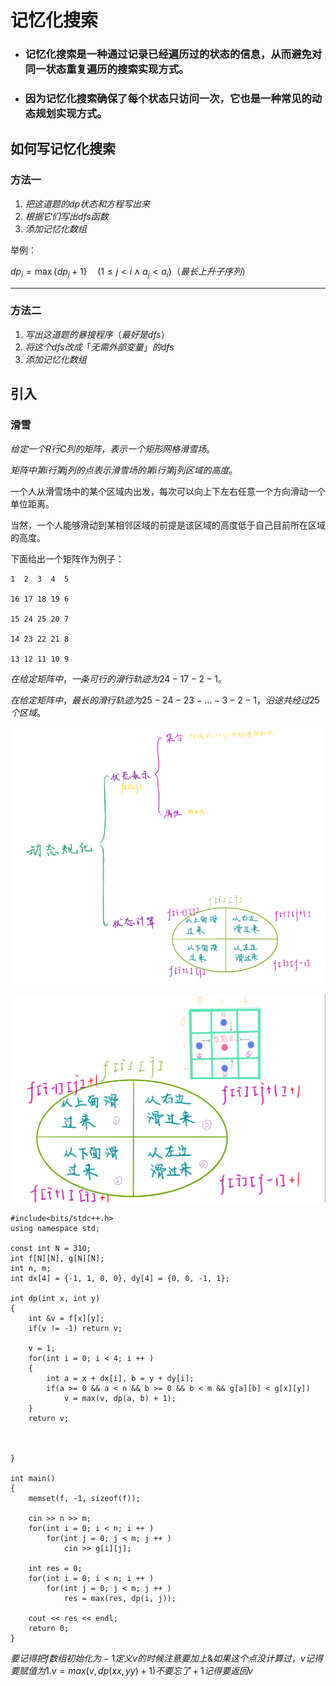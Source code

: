 # 记忆化搜索
- ### 记忆化搜索是一种通过记录已经遍历过的状态的信息，从而避免对同一状态重复遍历的搜索实现方式。

- ### 因为记忆化搜索确保了每个状态只访问一次，它也是一种常见的动态规划实现方式。

## 如何写记忆化搜索
### 方法一
1. $把这道题的 dp 状态和方程写出来$
2. $根据它们写出 dfs 函数$
3. $添加记忆化数组$

举例：

$dp_{i} = \max\{dp_{j}+1\}\quad (1 \leq j < i \land a_{j}<a_{i})（最长上升子序列）$

---
### 方法二
1. $写出这道题的暴搜程序（最好是 dfs）$
2. $将这个 dfs 改成「无需外部变量」的 dfs$
3. $添加记忆化数组$
## 引入
### 滑雪
$给定一个 R行 C列的矩阵，表示一个矩形网格滑雪场。$

$矩阵中第 i行第 j列的点表示滑雪场的第 i行第 j列区域的高度。$

一个人从滑雪场中的某个区域内出发，每次可以向上下左右任意一个方向滑动一个单位距离。

当然，一个人能够滑动到某相邻区域的前提是该区域的高度低于自己目前所在区域的高度。

下面给出一个矩阵作为例子：
```
1  2  3  4  5

16 17 18 19 6

15 24 25 20 7

14 23 22 21 8

13 12 11 10 9
```

$在给定矩阵中，一条可行的滑行轨迹为 24−17−2−1。$

$在给定矩阵中，最长的滑行轨迹为 25−24−23−…−3−2−1，沿途共经过 25个区域。$

![Alt text](../../../_resources/%E8%AE%B0%E5%BF%86%E5%8C%96%E6%90%9C%E7%B4%A21.png)

![Alt text](../../../_resources/%E8%AE%B0%E5%BF%86%E5%8C%96%E6%90%9C%E7%B4%A22.png)

```
#include<bits/stdc++.h>
using namespace std;

const int N = 310;
int f[N][N], g[N][N];
int n, m;
int dx[4] = {-1, 1, 0, 0}, dy[4] = {0, 0, -1, 1};

int dp(int x, int y)
{
    int &v = f[x][y];
    if(v != -1) return v;
    
    v = 1;
    for(int i = 0; i < 4; i ++ )
    {
        int a = x + dx[i], b = y + dy[i];
        if(a >= 0 && a < n && b >= 0 && b < m && g[a][b] < g[x][y])
            v = max(v, dp(a, b) + 1);
    }
    return v;
    
    
    
}

int main()
{
    memset(f, -1, sizeof(f));
    
    cin >> n >> m;
    for(int i = 0; i < n; i ++ )
        for(int j = 0; j < m; j ++ )
            cin >> g[i][j];
    
    int res = 0;
    for(int i = 0; i < n; i ++ )
        for(int j = 0; j < m; j ++ )
            res = max(res, dp(i, j));
            
    cout << res << endl;
    return 0;
}
```
$要记得把f数组初始化为−1定义v的时候注意要加上\&如果这个点没计算过，v记得要赋值为1.v=max(v,dp(xx,yy)+1)不要忘了 +1记得要返回v$